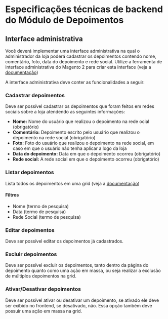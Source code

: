# Especificações técnicas de backend do Módulo de Depoimentos

## Interface administrativa
Você deverá implementar uma interface administrativa na qual o administrador da loja poderá cadastrar os depoimentos contendo nome, comentário, foto,  data do depoimento e rede social. Utilize a ferramenta de  interface administrativa do Magento 2 para criar esta interface (veja a [documentação]([https://www.mageplaza.com/magento-2-module-development/create-system-xml-configuration-magento-2.html](https://www.mageplaza.com/magento-2-module-development/create-system-xml-configuration-magento-2.html)))

A interface administrativa deve conter as funcionalidades a seguir:

### Cadastrar depoimentos
Deve ser possível cadastrar os depoimentos que foram feitos em redes sociais sobre a loja atendendo as seguintes informações:

* **Nome:** Nome do usuário que realizou o depoimento na rede ocial (obrigatório)
* **Comentário:** Depoimento escrito pelo usuário que realizou o depoimento na rede social (obrigatório)
* **Foto:** Foto do usuário que realizou o depoimento na rede social, em caso em que o usuário não tenha aplicar a logo da loja
* **Data do depoimento:** Data em que o depoimento ocorreu (obrigatório)
* **Rede social:** A rede social em que o depoimento ocorreu (obrigatório)

### Listar depoimentos
Lista todos os depoimentos em uma grid (veja a [documentação](https://devdocs.magento.com/guides/v2.4/extension-dev-guide/admin-grid.html))

#### Filtros
* Nome (termo de pesquisa)
* Data (termo de pesquisa)
* Rede Social (termo de pesquisa)

### Editar depoimentos
Deve ser possível editar os depoimentos já cadastrados.

### Excluir depoimentos
Deve ser possível excluir os depoimentos, tanto dentro da página do depoimento quanto como uma ação em massa, ou seja realizar a exclusão de múltiplos depoimentos na grid.

### Ativar/Desativar depoimentos
Deve ser possível ativar ou desativar um depoimento, se ativado ele deve ser exibido no frontend, se desativado, não. Essa opção também deve possuir uma ação em massa na grid.
